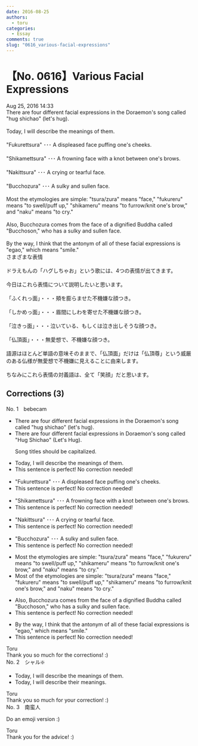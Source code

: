 ```yaml
---
date: 2016-08-25
authors:
  - toru
categories:
  - Essay
comments: true
slug: "0616_various-facial-expressions"
---
```


# 【No. 0616】Various Facial Expressions
<div class="date">Aug 25, 2016 14:33</div>
<div id="post"><div id="body_show_ori">
There are four different facial expressions in the Doraemon's song called "hug shichao" (let's hug). <br/><br/>Today, I will describe the meanings of them.<br/><br/>"Fukurettsura" ･･･ A displeased face puffing one's cheeks.<br/><br/>"Shikamettsura" ･･･ A frowning face with a knot between one's brows.<br/><br/>"Nakittsura" ･･･ A crying or tearful face.<br/><br/>"Bucchozura" ･･･ A sulky and sullen face.<br/><br/>Most the etymologies are simple: "tsura/zura" means "face," "fukureru" means "to swell/puff up," "shikameru" means "to furrow/knit one's brow," and "naku" means "to cry."<br/><br/>Also, Bucchozura comes from the face of a dignified Buddha called "Bucchoson," who has a sulky and sullen face.<br/><br/>By the way, I think that the antonym of all of these facial expressions is "egao," which means "smile."
</div></div>

<!-- more -->

<div id="post_ja"><div id="body_show_mo">
さまざまな表情<br/><br/>ドラえもんの「ハグしちゃお」という歌には、4つの表情が出てきます。<br/><br/>今日はこれら表情について説明したいと思います。<br/><br/>「ふくれっ面」・・・頬を膨らませた不機嫌な顔つき。<br/><br/>「しかめっ面」・・・眉間にしわを寄せた不機嫌な顔つき。<br/><br/>「泣きっ面」・・・泣いている、もしくは泣き出しそうな顔つき。<br/><br/>「仏頂面」・・・無愛想で、不機嫌な顔つき。<br/><br/>語源はほとんど単語の意味そのままで、「仏頂面」だけは「仏頂尊」という威厳のある仏様が無愛想で不機嫌に見えることに由来します。<br/><br/>ちなみにこれら表情の対義語は、全て「笑顔」だと思います。
</div></div>

## Corrections (3)
<div id="block"><div class="first_name"> No. 1　<span class="just_name">bebecam</span></div><div id="block2">
<ul class="correction_field">
<li class="incorrect">There are four different facial expressions in the Doraemon's song called "hug shichao" (let's hug).</li>
<li class="corrected correct">
There are four different facial expressions in Doraemon's song called "Hug Shichao" (Let's Hug).
<p class="correction_comment">Song titles should be capitalized.</p>
</li>
</ul>
<ul class="correction_field">
<li class="incorrect">Today, I will describe the meanings of them.</li>
<li class="corrected perfect">This sentence is perfect! No correction needed!</li>
</ul>
<ul class="correction_field">
<li class="incorrect">"Fukurettsura" ･･･ A displeased face puffing one's cheeks.</li>
<li class="corrected perfect">This sentence is perfect! No correction needed!</li>
</ul>
<ul class="correction_field">
<li class="incorrect">"Shikamettsura" ･･･ A frowning face with a knot between one's brows.</li>
<li class="corrected perfect">This sentence is perfect! No correction needed!</li>
</ul>
<ul class="correction_field">
<li class="incorrect">"Nakittsura" ･･･ A crying or tearful face.</li>
<li class="corrected perfect">This sentence is perfect! No correction needed!</li>
</ul>
<ul class="correction_field">
<li class="incorrect">"Bucchozura" ･･･ A sulky and sullen face.</li>
<li class="corrected perfect">This sentence is perfect! No correction needed!</li>
</ul>
<ul class="correction_field">
<li class="incorrect">Most the etymologies are simple: "tsura/zura" means "face," "fukureru" means "to swell/puff up," "shikameru" means "to furrow/knit one's brow," and "naku" means "to cry."</li>
<li class="corrected correct">
Most of the etymologies are simple: "tsura/zura" means "face," "fukureru" means "to swell/puff up," "shikameru" means "to furrow/knit one's brow," and "naku" means "to cry."
</li>
</ul>
<ul class="correction_field">
<li class="incorrect">Also, Bucchozura comes from the face of a dignified Buddha called "Bucchoson," who has a sulky and sullen face.</li>
<li class="corrected perfect">This sentence is perfect! No correction needed!</li>
</ul>
<ul class="correction_field">
<li class="incorrect">By the way, I think that the antonym of all of these facial expressions is "egao," which means "smile."</li>
<li class="corrected perfect">This sentence is perfect! No correction needed!</li>
</ul>
</div><div class="name"><span class="just_name">Toru</span><br>
Thank you so much for the corrections! :)
</div>
</div>
<div id="block"><div class="first_name"> No. 2　<span class="just_name">シャル❇️</span></div><div id="block2">
<ul class="correction_field">
<li class="incorrect">Today, I will describe the meanings of them.</li>
<li class="corrected correct">
Today, I will describe the<span class="f_blue">ir</span> meanings.
</li>
</ul>
</div><div class="name"><span class="just_name">Toru</span><br>
Thank you so much for your correction! :)
</div>
</div>
<div id="block"><div class="first_name"> No. 3　<span class="just_name">南蛮人</span></div><div id="block2">
<p class="comment_small">
 Do an emoji version :)
</p>

</div><div class="name"><span class="just_name">Toru</span><br>
Thank you for the advice! :)
</div>
</div>
